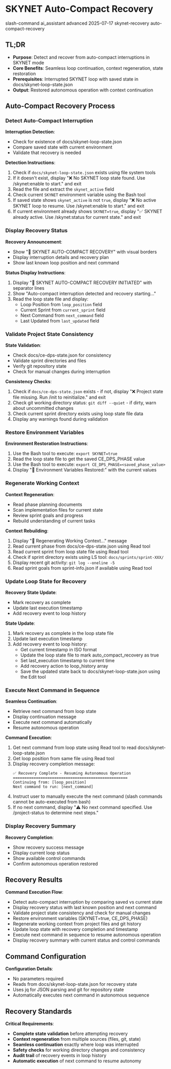 # <context>SKYNET Auto-Compact Recovery</context>

<meta>
  <title>SKYNET Auto-Compact Recovery Command</title>
  <type>slash-command</type>
  <audience>ai_assistant</audience>
  <complexity>advanced</complexity>
  <updated>2025-07-17</updated>
  <scope>skynet-recovery</scope>
  <mode>auto-compact-recovery</mode>
</meta>

## <summary priority="critical">TL;DR</summary>
- **Purpose**: Detect and recover from auto-compact interruptions in SKYNET mode
- **Core Benefits**: Seamless loop continuation, context regeneration, state restoration
- **Prerequisites**: Interrupted SKYNET loop with saved state in docs/skynet-loop-state.json
- **Output**: Restored autonomous operation with context continuation

## <instructions priority="high">Auto-Compact Recovery Process</instructions>

### <step-1>Detect Auto-Compact Interruption</step-1>
**Interruption Detection**:
- Check for existence of docs/skynet-loop-state.json
- Compare saved state with current environment
- Validate that recovery is needed

**Detection Instructions**:
1. Check if `docs/skynet-loop-state.json` exists using file system tools
2. If it doesn't exist, display "❌ No SKYNET loop state found. Use /skynet:enable to start." and exit
3. Read the file and extract the `skynet_active` field
4. Check current `SKYNET` environment variable using the Bash tool
5. If saved state shows `skynet_active` is not `true`, display "❌ No active SKYNET loop to resume. Use /skynet:enable to start." and exit
6. If current environment already shows `SKYNET=true`, display "✅ SKYNET already active. Use /skynet:status for current state." and exit

### <step-2>Display Recovery Status</step-2>
**Recovery Announcement**:
- Show "🔄 SKYNET AUTO-COMPACT RECOVERY" with visual borders
- Display interruption details and recovery plan
- Show last known loop position and next command

**Status Display Instructions**:
1. Display "🔄 SKYNET AUTO-COMPACT RECOVERY INITIATED" with separator lines
2. Show "Auto-compact interruption detected and recovery starting..."
3. Read the loop state file and display:
   - Loop Position from `loop_position` field
   - Current Sprint from `current_sprint` field
   - Next Command from `next_command` field
   - Last Updated from `last_updated` field

### <step-3>Validate Project State Consistency</step-3>
**State Validation**:
- Check docs/ce-dps-state.json for consistency
- Validate sprint directories and files
- Verify git repository state
- Check for manual changes during interruption

**Consistency Checks**:
1. Check if `docs/ce-dps-state.json` exists - if not, display "❌ Project state file missing. Run /init to reinitialize." and exit
2. Check git working directory status: `git diff --quiet` - if dirty, warn about uncommitted changes
3. Check current sprint directory exists using loop state file data
4. Display any warnings found during validation

### <step-4>Restore Environment Variables</step-4>
**Environment Restoration Instructions**:
1. Use the Bash tool to execute: `export SKYNET=true`
2. Read the loop state file to get the saved CE_DPS_PHASE value
3. Use the Bash tool to execute: `export CE_DPS_PHASE=<saved_phase_value>`
4. Display "🔧 Environment Variables Restored:" with the current values

### <step-5>Regenerate Working Context</step-5>
**Context Regeneration**:
- Read phase planning documents
- Scan implementation files for current state
- Review sprint goals and progress
- Rebuild understanding of current tasks

**Context Rebuilding**:
1. Display "🧠 Regenerating Working Context..." message
2. Read current phase from docs/ce-dps-state.json using Read tool
3. Read current sprint from loop state file using Read tool
4. Check if sprint directory exists using LS tool: `docs/sprints/sprint-XXX/`
5. Display recent git activity: `git log --oneline -5`
6. Read sprint goals from sprint-info.json if available using Read tool

### <step-6>Update Loop State for Recovery</step-6>
**Recovery State Update**:
- Mark recovery as complete
- Update last execution timestamp
- Add recovery event to loop history

**State Update**:
1. Mark recovery as complete in the loop state file
2. Update last execution timestamp
3. Add recovery event to loop history:
   - Get current timestamp in ISO format
   - Update the loop state file to mark auto_compact_recovery as true
   - Set last_execution timestamp to current time
   - Add recovery action to loop_history array
   - Save the updated state back to docs/skynet-loop-state.json using the Edit tool

### <step-7>Execute Next Command in Sequence</step-7>
**Seamless Continuation**:
- Retrieve next command from loop state
- Display continuation message
- Execute next command automatically
- Resume autonomous operation

**Command Execution**:
1. Get next command from loop state using Read tool to read docs/skynet-loop-state.json
2. Get loop position from same file using Read tool
3. Display recovery completion message:
   ```
   ✅ Recovery Complete - Resuming Autonomous Operation
   ==================================================
   Continuing from: [loop_position]
   Next command to run: [next_command]
   ```
4. Instruct user to manually execute the next command (slash commands cannot be auto-executed from bash)
5. If no next command, display "⚠️  No next command specified. Use /project-status to determine next steps."

### <step-8>Display Recovery Summary</step-8>
**Recovery Completion**:
- Show recovery success message
- Display current loop status
- Show available control commands
- Confirm autonomous operation restored

## <expected-output priority="medium">Recovery Results</expected-output>

**Command Execution Flow**:
- Detect auto-compact interruption by comparing saved vs current state
- Display recovery status with last known position and next command
- Validate project state consistency and check for manual changes
- Restore environment variables (SKYNET=true, CE_DPS_PHASE)
- Regenerate working context from project files and git history
- Update loop state with recovery completion and timestamp
- Execute next command in sequence to resume autonomous operation
- Display recovery summary with current status and control commands

## <parameters priority="low">Command Configuration</parameters>
**Configuration Details**:
- No parameters required
- Reads from docs/skynet-loop-state.json for recovery state
- Uses jq for JSON parsing and git for repository state
- Automatically executes next command in autonomous sequence

## <implementation-notes priority="critical">Recovery Standards</implementation-notes>
**Critical Requirements**:
- **Complete state validation** before attempting recovery
- **Context regeneration** from multiple sources (files, git, state)
- **Seamless continuation** exactly where loop was interrupted
- **Safety checks** for working directory changes and consistency
- **Audit trail** of recovery events in loop history
- **Automatic execution** of next command to resume autonomy